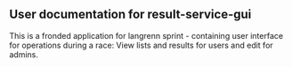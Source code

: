 ## User documentation for result-service-gui

This is a fronded application for langrenn sprint - containing user interface for operations during a race: View lists and results for users and edit for admins.

